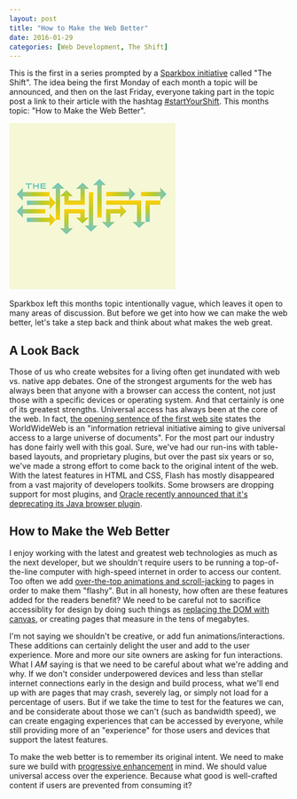 ```yaml
---
layout: post
title: "How to Make the Web Better"
date: 2016-01-29
categories: [Web Development, The Shift]
---
```

This is the first in a series prompted by a [Sparkbox initiative](http://seesparkbox.com/foundry/introducing_the_shift) called "The Shift". The idea being the first Monday of each month a topic will be announced, and then on the last Friday, everyone taking part in the topic post a link to their article with the hashtag [#startYourShift](https://twitter.com/search?f=tweets&vertical=default&q=%23startYourShift). This months topic: "How to Make the Web Better".<!-- more -->

<a href="https://twitter.com/startyourshift"><img class="alignright" src="/images/2016/the-shift.png" alt="The Shift"></a>

Sparkbox left this months topic intentionally vague, which leaves it open to many areas of discussion. But before we get into how we can make the web better, let's take a step back and think about what makes the web great.

## A Look Back

Those of us who create websites for a living often get inundated with web vs. native app debates. One of the strongest arguments for the web has always been that anyone with a browser can access the content, not just those with a specific devices or operating system. And that certainly is one of its greatest strengths. Universal access has always been at the core of the web. In fact, [the opening sentence of the first web site](http://info.cern.ch/hypertext/WWW/TheProject.html) states the WorldWideWeb is an "information retrieval initiative aiming to give universal access to a large universe of documents". For the most part our industry has done fairly well with this goal. Sure, we've had our run-ins with table-based layouts, and proprietary plugins, but over the past six years or so, we've made a strong effort to come back to the original intent of the web. With the latest features in HTML and CSS, Flash has mostly disappeared from a vast majority of developers toolkits. Some browsers are dropping support for most plugins, and [Oracle recently announced that it's deprecating its Java browser plugin](https://blogs.oracle.com/java-platform-group/entry/moving_to_a_plugin_free).

## How to Make the Web Better

I enjoy working with the latest and greatest web technologies as much as the next developer, but we shouldn't require users to be running a top-of-the-line computer with high-speed internet in order to access our content. Too often we add [over-the-top animations and scroll-jacking](/2013/10/flash-is-dead-long-live-flash/) to pages in order to make them "flashy".  But in all honesty, how often are these features added for the readers benefit? We need to be careful not to sacrifice accessiblity for design by doing such things as [replacing the DOM with canvas](http://farukat.es/journal/2015/02/708-how-flipboard-chose-form-over-function-their-web-version), or creating pages that measure in the tens of megabytes.

I'm not saying we shouldn't be creative, or add fun animations/interactions. These additions can certainly delight the user and add to the user experience. More and more our site owners are asking for fun interactions. What I _AM_ saying is that we need to be careful about what we're adding and why. If we don't consider underpowered devices and less than stellar internet connections early in the design and build process, what we'll end up with are pages that may crash, severely lag, or simply not load for a percentage of users. But if we take the time to test for the features we can, and be considerate about those we can't (such as bandwidth speed), we can create engaging experiences that can be accessed by everyone, while still providing more of an "experience" for those users and devices that support the latest features.

To make the web better is to remember its original intent. We need to make sure we build with [progressive enhancement](http://alistapart.com/article/understandingprogressiveenhancement) in mind. We should value universal access over the experience. Because what good is well-crafted content if users are prevented from consuming it?
